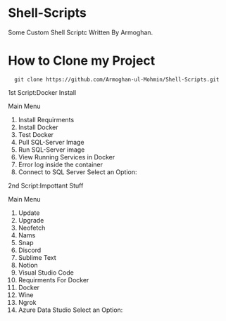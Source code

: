 # Shell-Scripts
Some Custom Shell Scriptc Written By Armoghan.

# How to Clone my Project
      git clone https://github.com/Armoghan-ul-Mohmin/Shell-Scripts.git

1st Script:Docker Install   

   Main Menu
1. Install Requirments
2. Install Docker
3. Test Docker
4. Pull SQL-Server Image
5. Run SQL-Server image
6. View Running Services in Docker
7. Error log inside the container
8. Connect to SQL Server
Select an Option:


2nd Script:Impottant Stuff

   Main Menu            
1.  Update
2.  Upgrade
3.  Neofetch
4.  Nams
5.  Snap
6.  Discord
7.  Sublime Text
8.  Notion
9.  Visual Studio Code
10. Requirments For Docker
11. Docker
12. Wine
13. Ngrok
14. Azure Data Studio
Select an Option:
